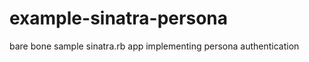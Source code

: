 example-sinatra-persona
=======================

bare bone sample sinatra.rb app implementing persona authentication
